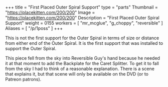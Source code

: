 +++
title = "First Placed Outer Spiral Support"
type = "parts"
Thumbnail = "https://placekitten.com/200/200"
Image = "https://placekitten.com/200/200"
Description = "First Placed Outer Spiral Support"
weight = 0155
workers = [
    "mr_mcglue",
    "g_choppy",
    "reversible"
]
Aliases = [
    "/p/1poss"
]
+++

This is not the first support for the Outer Spiral in terms of size or distance from either end of the Outer Spiral.  It is the first support that was installed to support the Outer Spiral.

This piece fell from the sky into Reversible Guy's hand because he needed it at that moment to add the Backplate for the Caret Splitter. To get it to fall from the sky I had to think of a reasonable explanation.  There is a scene that explains it, but that scene will only be available on the DVD (or to Patreon patrons).